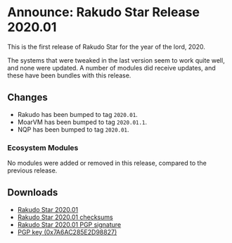 # Announce: Rakudo Star Release 2020.01

This is the first release of Rakudo Star for the year of the lord, 2020.

The systems that were tweaked in the last version seem to work quite well, and
none were updated. A number of modules did receive updates, and these have been
bundles with this release.

## Changes

- Rakudo has been bumped to tag `2020.01`.
- MoarVM has been bumped to tag `2020.01.1`.
- NQP has been bumped to tag `2020.01`.

### Ecosystem Modules

No modules were added or removed in this release, compared to the previous
release.

## Downloads

- [Rakudo Star 2020.01](https://dist.tyil.nl/raku/rakudo-star/rakudo-star-2020.01.tar.gz)
- [Rakudo Star 2020.01 checksums](https://dist.tyil.nl/raku/rakudo-star/rakudo-star-2020.01.tar.gz.checksums.txt)
- [Rakudo Star 2020.01 PGP signature](https://dist.tyil.nl/raku/rakudo-star/rakudo-star-2020.01.tar.gz.asc)
- [PGP key (0x7A6AC285E2D98827)](https://www.tyil.nl/pubkey.txt)
